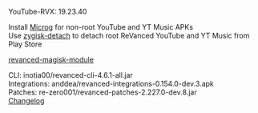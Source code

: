YouTube-RVX: 19.23.40  

Install [Microg](https://github.com/ReVanced/GmsCore/releases) for non-root YouTube and YT Music APKs  
Use [zygisk-detach](https://github.com/j-hc/zygisk-detach) to detach root ReVanced YouTube and YT Music from Play Store  

[revanced-magisk-module](https://github.com/j-hc/revanced-magisk-module)
  
CLI: inotia00/revanced-cli-4.6.1-all.jar  
Integrations: anddea/revanced-integrations-0.154.0-dev.3.apk  
Patches: re-zero001/revanced-patches-2.227.0-dev.8.jar  
[Changelog](https://github.com/re-zero001/revanced-patches/releases/tag/v2.227.0-dev.8)  
